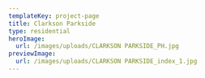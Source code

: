 ```yaml
---
templateKey: project-page
title: Clarkson Parkside
type: residential
heroImage:
  url: /images/uploads/CLARKSON PARKSIDE_PH.jpg
previewImage:
  url: /images/uploads/CLARKSON PARKSIDE_index_1.jpg
---
```


